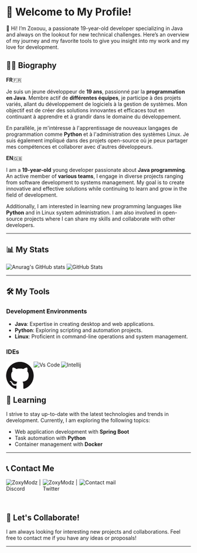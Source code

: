 # 🎉 Welcome to My Profile!

  👋 Hi! I’m Zoxouu, a passionate 19-year-old developer specializing in Java and always on the lookout for new technical challenges. Here’s an overview of my journey and my favorite tools to give you insight into my work and my love for development.

## 👨‍💻 Biography

**FR**🇫🇷

Je suis un jeune développeur de **19 ans**, passionné par la **programmation en Java**. Membre actif de **différentes équipes**, je participe à des projets variés, allant du développement de logiciels à la gestion de systèmes. Mon objectif est de créer des solutions innovantes et efficaces tout en continuant à apprendre et à grandir dans le domaine du développement.

En parallèle, je m'intéresse à l'apprentissage de nouveaux langages de programmation comme **Python** et à l'administration des systèmes Linux. Je suis également impliqué dans des projets open-source où je peux partager mes compétences et collaborer avec d'autres développeurs.

**EN**🇬🇧

I am a **19-year-old** young developer passionate about **Java programming**. An active member of **various teams**, I engage in diverse projects ranging from software development to systems management. My goal is to create innovative and effective solutions while continuing to learn and grow in the field of development.

Additionally, I am interested in learning new programming languages like **Python** and in Linux system administration. I am also involved in open-source projects where I can share my skills and collaborate with other developers.

---

## 📊 My Stats
![Anurag's GitHub stats](https://github-readme-stats.vercel.app/api?username=zoxouu&theme=material-palenight&show_icons=true)
![GitHub Stats](https://github-readme-stats.vercel.app/api/top-langs/?username=Zoxouu&count_private=true&langs_count=10&theme=material-palenight&layout=compact)

---

## 🛠️ My Tools

### Development Environments
- **Java**: Expertise in creating desktop and web applications.
- **Python**: Exploring scripting and automation projects.
- **Linux**: Proficient in command-line operations and system management.

### IDEs
[<img align="left" alt="GitHub" width="75px" src="https://raw.githubusercontent.com/github/explore/78df643247d429f6cc873026c0622819ad797942/topics/github/github.png" />][github]
[<img align="left" alt="Vs Code" width="75px" src="https://upload.wikimedia.org/wikipedia/commons/thumb/2/2d/Visual_Studio_Code_1.18_icon.svg/1200px-Visual_Studio_Code_1.18_icon.svg.png" />][vscode]
[<img align="left" alt="Intellij" width="75px" src="https://resources.jetbrains.com/storage/products/intellij-idea/img/meta/intellij-idea_logo_300x300.png" />][intellij]

<br><br> 
---

## 🌱 Learning

I strive to stay up-to-date with the latest technologies and trends in development. Currently, I am exploring the following topics:
- Web application development with **Spring Boot**
- Task automation with **Python**
- Container management with **Docker**

---

## 📞 Contact Me

[<img align="left" alt="ZoxyModz | Discord" width="100px" src="https://img.shields.io/badge/Discord-7289DA?style=for-the-badge&logo=discord&logoColor=white"/>][discord]
[<img align="left" alt="ZoxyModz | Twitter" width="100px" src="https://img.shields.io/badge/Twitter-1DA1F2?style=for-the-badge&logo=twitter&logoColor=white"/>][twitter]
[<img align="left" alt="Contact mail" width="100px" src="https://img.shields.io/badge/Gmail-D14836?style=for-the-badge&logo=gmail&logoColor=white"/>][gmail]

<br><br> 
---

## 🌟 Let's Collaborate!

I am always looking for interesting new projects and collaborations. Feel free to contact me if you have any ideas or proposals!

---

[twitter]: https://twitter.com/Zoxouu
[discord]: https://discord.com/users/709471121656905829
[intellij]: https://www.jetbrains.com/idea/
[github]: https://github.com/Zoxouu
[vscode]: https://code.visualstudio.com/
[gmail]: mailto:pro@zoxymodz.me
